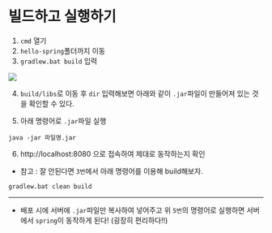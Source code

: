 # 빌드하고 실행하기

1. `cmd` 열기 
2. `hello-spring`폴더까지 이동
3. `gradlew.bat build` 입력

<img src="img_11">

4. `build/libs`로 이동 후 `dir` 입력해보면 아래와 같이 `.jar`파일이 만들어져 있는 것을 확인할 수 있다.

5. 아래 명령어로 `.jar`파일 실행

```
java -jar 파일명.jar
```

6. http://localhost:8080 으로 접속하여 제대로 동작하는지 확인

+ 참고 : 잘 안된다면 `3번`에서 아래 명령어를 이용해 build해보자.

```
gradlew.bat clean build
```

---

+ 배포 시에 서버에 `.jar`파일만 복사하여 넣어주고 위 `5번`의 명령어로 실행하면 서버에서 `spring`이 동작하게 된다! (굉장히 편리하다!!)